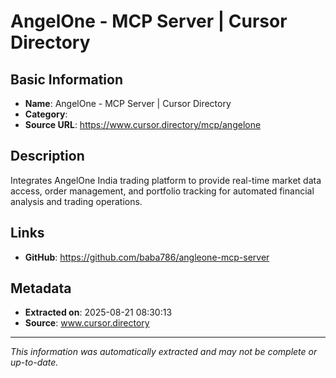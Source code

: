 # AngelOne - MCP Server | Cursor Directory

## Basic Information
- **Name**: AngelOne - MCP Server | Cursor Directory
- **Category**: 
- **Source URL**: https://www.cursor.directory/mcp/angelone

## Description
Integrates AngelOne India trading platform to provide real-time market data access, order management, and portfolio tracking for automated financial analysis and trading operations.

## Links
- **GitHub**: https://github.com/baba786/angleone-mcp-server
## Metadata
- **Extracted on**: 2025-08-21 08:30:13
- **Source**: www.cursor.directory

---
*This information was automatically extracted and may not be complete or up-to-date.*

